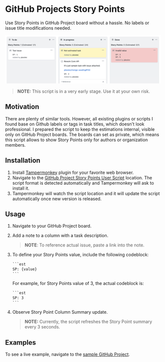 # GitHub Projects Story Points

Use Story Points in GitHub Project board without a hassle. No labels or issue title modifications needed.

![Preview](./assets/github-projects-story-points.png)

> **NOTE:** This script is in a very early stage. Use it at your own risk.

## Motivation

There are plenty of similar tools. However, all existing plugins or scripts I found base on Github labels or tags in task titles, which doesn't look professional. I prepared the script to keep the estimations internal, visible only on GitHub Project boards. The boards can set as private, which means this script allows to show Story Points only for authors or organization members.

## Installation

1. Install [Tampermonkey](http://www.tampermonkey.net/) plugin for your favorite web browser.
2. Navigate to the [GitHub Project Story Points User Script](https://raw.githubusercontent.com/pkosiec/github-projects-story-points/master/script.user.js) location. The script format is detected automatically and Tampermonkey will ask to install it.
3. Tampermonkey will watch the script location and it will update the script automatically once new version is released.

## Usage

1. Navigate to your GitHub Project board.
1. Add a note to a column with a task description.
    > **NOTE**: To reference actual issue, paste a link into the note.
1. To define your Story Points value, include the following codeblock:
     ~~~
     ```est
     SP: {value}
     ```
     ~~~
     
     For example, for Story Points value of 3, the actual codeblock is:
     ~~~
     ```est
     SP: 3
     ```
     ~~~
1. Observe Story Point Column Summary update.

    > **NOTE:** Currently, the script refreshes the Story Point summary every 3 seconds.

## Examples

To see a live example, navigate to the [sample GitHub Project](https://github.com/pkosiec/gh-projects-story-points/projects/1).